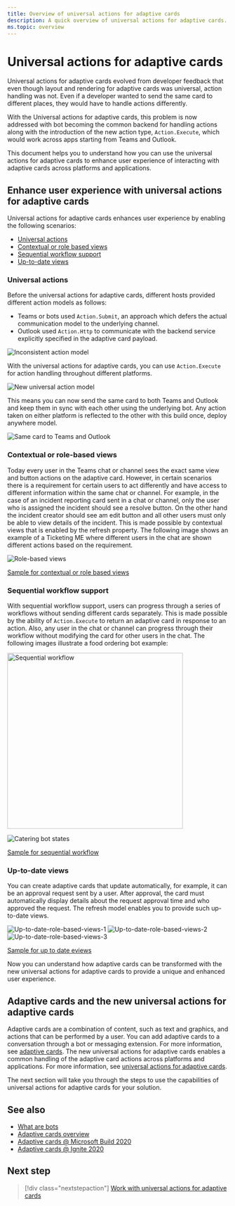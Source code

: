 ```yaml
---
title: Overview of universal actions for adaptive cards
description: A quick overview of universal actions for adaptive cards.
ms.topic: overview
---
```


# Universal actions for adaptive cards

Universal actions for adaptive cards evolved from developer feedback that even though layout and rendering for adaptive cards was universal, action handling was not. Even if a developer wanted to send the same card to different places, they would have to handle actions differently.

With the Universal actions for adaptive cards, this problem is now addressed with bot becoming the common backend for handling actions along with the introduction of the new action type, `Action.Execute`, which would work across apps starting from Teams and Outlook.

This document helps you to understand how you can use the universal actions for adaptive cards to enhance user experience of interacting with adaptive cards across platforms and applications.

## Enhance user experience with universal actions for adaptive cards

Universal actions for adaptive cards enhances user experience by enabling the following scenarios:

* [Universal actions](#universal-actions)
* [Contextual or role based views](#contextual-or-role-based-views)
* [Sequential workflow support](#sequential-workflow-support)
* [Up-to-date views](#up-to-date-views)

### Universal actions

Before the universal actions for adaptive cards, different hosts provided different action models as follows:

* Teams or bots used `Action.Submit`, an approach which defers the actual communication model to the underlying channel.
* Outlook used `Action.Http` to communicate with the backend service explicitly specified in the adaptive card payload.

![Inconsistent action model](~/assets/images/bots/inconsistent-action-model.png)

With the universal actions for adaptive cards, you can use `Action.Execute` for action handling throughout different platforms.

![New universal action model](~/assets/images/bots/Newuniversalactionmodel.png)

This means you can now send the same card to both Teams and Outlook and keep them in sync with each other using the underlying bot. Any action taken on either platform is reflected to the other with this build once, deploy anywhere model.

![Same card to Teams and Outlook](~/assets/images/bots/TeamsandOutlook.png)

### Contextual or role-based views

Today every user in the Teams chat or channel sees the exact same view and button actions on the adaptive card. However, in certain scenarios there is a requirement for certain users to act differently and have access to different information within the same chat or channel. For example, in the case of an incident reporting card sent in a chat or channel, only the user who is assigned the incident should see a resolve button. On the other hand the incident creator should see am edit button and all other users must only be able to view details of the incident. This is made possible by contextual views that is enabled by the refresh property. The following image shows an example of a Ticketing ME where different users in the chat are shown different actions based on the requirement.

![Role-based views](~/assets/images/bots/Rolebasedviews.png)

[Sample for contextual or role based views](~/Role-Based-Views.md)

### Sequential workflow support

With sequential workflow support, users can progress through a series of workflows without sending different cards separately. This is made possible by the ability of `Action.Execute` to return an adaptive card in response to an action. Also, any user in the chat or channel can progress through their workflow without modifying the card for other users in the chat. The following images illustrate a food ordering bot example:


<img src="~/assets/images/bots/sequentialWorkflow.gif" alt="Sequential workflow" width="400"/>

![Catering bot states](~/assets/images/bots/Cateringbotstates.png)

[Sample for sequential workflow](~/Sequential-Workflows.md)

### Up-to-date views

You can create adaptive cards that update automatically, for example, it can be an approval request sent by a user. After approval, the card must automatically display details about the request approval time and who approved the request. The refresh model enables you to provide such up-to-date views.

![Up-to-date-role-based-views-1](~/assets/images/bots/up-to-date-views-stage1.png)
![Up-to-date-role-based-views-2](~/assets/images/bots/up-to-date-views-stage2.png)
![Up-to-date-role-based-views-3](~/assets/images/bots/up-to-date-views-stage3.png)

[Sample for up to date eviews](~/Up-To-Date.md)

Now you can understand how adaptive cards can be transformed with the new universal actions for adaptive cards to provide a unique and enhanced user experience.

## Adaptive cards and the new universal actions for adaptive cards

Adaptive cards are a combination of content, such as text and graphics, and actions that can be performed by a user. You can add adaptive cards to a conversation through a bot or messaging extension. For more information, see [adaptive cards](http://adaptivecards.io/). The new universal actions for adaptive cards enables a common handling of the adaptive card actions across platforms and applications. For more information, see [universal actions for adaptive cards](https://docs.microsoft.com/adaptive-cards/authoring-cards/universal-action-model).

The next section will take you through the steps to use the capabilities of universal actions for adaptive cards for your solution.

## See also

* [What are bots](~/bots/what-are-bots.md)
* [Adaptive cards overview](~/task-modules-and-cards/what-are-cards.md)
* [Adaptive cards @ Microsoft Build 2020](https://youtu.be/hEBhwB72Qn4?t=1393)
* [Adaptive cards @ Ignite 2020](https://techcommunity.microsoft.com/t5/video-hub/elevate-user-experiences-with-teams-and-adaptive-cards/m-p/1689460)

## Next step

> [!div class="nextstepaction"]
> [Work with universal actions for adaptive cards](Work-with-universal-actions-for-adaptive-cards.md)
